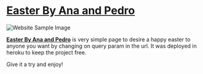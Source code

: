 # [Easter By Ana and Pedro](https://easter-ana-and-pedro.herokuapp.com/)

![Website Sample Image](https://teste-martinho-page.s3-eu-west-1.amazonaws.com/share/easter.png)

**[Easter By Ana and Pedro](https://easter-ana-and-pedro.herokuapp.com/)** is very simple page to desire a happy easter to anyone you want by changing on query param in the url. It was deployed in heroku to keep the project free.

Give it a try and enjoy!
